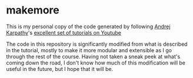# makemore

This is my personal copy of the code generated by following
[Andrej Karpathy](https://www.youtube.com/@AndrejKarpathy)'s
[ excellent set of tutorials on Youtube](https://www.youtube.com/playlist?list=PLAqhIrjkxbuWI23v9cThsA9GvCAUhRvKZ)

The code in this repository is significantly modified from what is described in
the tutorial, mostly to make it more modular and extensible as I go through the
rest of the course. Having not taken a sneak peek at what's coming down the
road, I don't know how much of this modification will be useful in the future,
but I hope that it will be.
